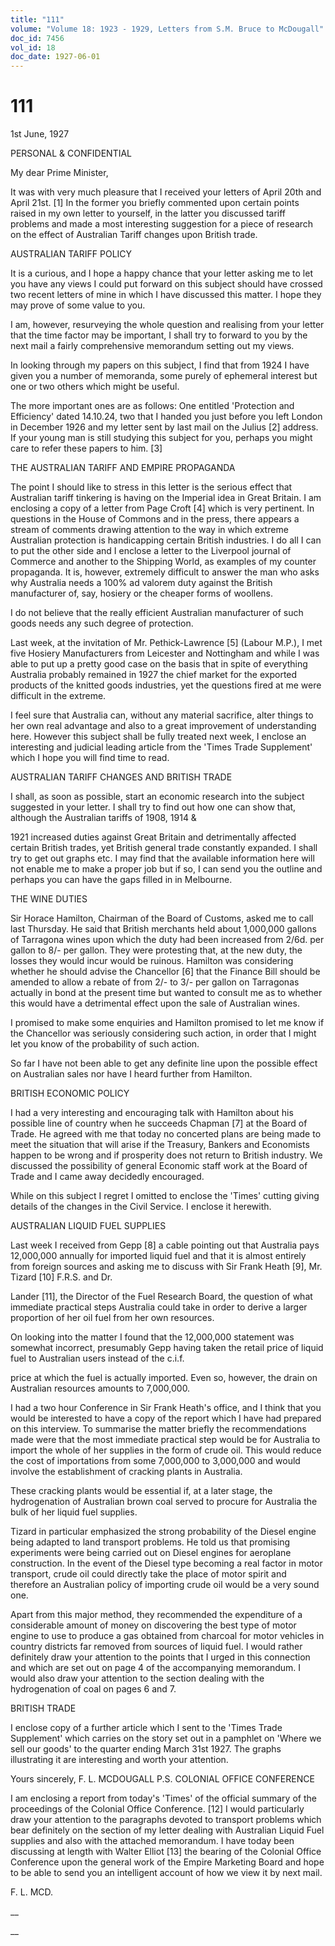```yaml
---
title: "111"
volume: "Volume 18: 1923 - 1929, Letters from S.M. Bruce to McDougall"
doc_id: 7456
vol_id: 18
doc_date: 1927-06-01
---
```


# 111

1st June, 1927

PERSONAL &amp; CONFIDENTIAL

My dear Prime Minister,

It was with very much pleasure that I received your letters of April 20th and April 21st. [1] In the former you briefly commented upon certain points raised in my own letter to yourself, in the latter you discussed tariff problems and made a most interesting suggestion for a piece of research on the effect of Australian Tariff changes upon British trade.

AUSTRALIAN TARIFF POLICY

It is a curious, and I hope a happy chance that your letter asking me to let you have any views I could put forward on this subject should have crossed two recent letters of mine in which I have discussed this matter. I hope they may prove of some value to you.

I am, however, resurveying the whole question and realising from your letter that the time factor may be important, I shall try to forward to you by the next mail a fairly comprehensive memorandum setting out my views.

In looking through my papers on this subject, I find that from 1924 I have given you a number of memoranda, some purely of ephemeral interest but one or two others which might be useful.

The more important ones are as follows: One entitled 'Protection and Efficiency' dated 14.10.24, two that I handed you just before you left London in December 1926 and my letter sent by last mail on the Julius [2] address. If your young man is still studying this subject for you, perhaps you might care to refer these papers to him. [3]

THE AUSTRALIAN TARIFF AND EMPIRE PROPAGANDA

The point I should like to stress in this letter is the serious effect that Australian tariff tinkering is having on the Imperial idea in Great Britain. I am enclosing a copy of a letter from Page Croft [4] which is very pertinent. In questions in the House of Commons and in the press, there appears a stream of comments drawing attention to the way in which extreme Australian protection is handicapping certain British industries. I do all I can to put the other side and I enclose a letter to the Liverpool journal of Commerce and another to the Shipping World, as examples of my counter propaganda. It is, however, extremely difficult to answer the man who asks why Australia needs a 100% ad valorem duty against the British manufacturer of, say, hosiery or the cheaper forms of woollens.

I do not believe that the really efficient Australian manufacturer of such goods needs any such degree of protection.

Last week, at the invitation of Mr. Pethick-Lawrence [5] (Labour M.P.), I met five Hosiery Manufacturers from Leicester and Nottingham and while I was able to put up a pretty good case on the basis that in spite of everything Australia probably remained in 1927 the chief market for the exported products of the knitted goods industries, yet the questions fired at me were difficult in the extreme.

I feel sure that Australia can, without any material sacrifice, alter things to her own real advantage and also to a great improvement of understanding here. However this subject shall be fully treated next week, I enclose an interesting and judicial leading article from the 'Times Trade Supplement' which I hope you will find time to read.

AUSTRALIAN TARIFF CHANGES AND BRITISH TRADE

I shall, as soon as possible, start an economic research into the subject suggested in your letter. I shall try to find out how one can show that, although the Australian tariffs of 1908, 1914 &amp;

1921 increased duties against Great Britain and detrimentally affected certain British trades, yet British general trade constantly expanded. I shall try to get out graphs etc. I may find that the available information here will not enable me to make a proper job but if so, I can send you the outline and perhaps you can have the gaps filled in in Melbourne.

THE WINE DUTIES

Sir Horace Hamilton, Chairman of the Board of Customs, asked me to call last Thursday. He said that British merchants held about 1,000,000 gallons of Tarragona wines upon which the duty had been increased from 2/6d. per gallon to 8/- per gallon. They were protesting that, at the new duty, the losses they would incur would be ruinous. Hamilton was considering whether he should advise the Chancellor [6] that the Finance Bill should be amended to allow a rebate of from 2/- to 3/- per gallon on Tarragonas actually in bond at the present time but wanted to consult me as to whether this would have a detrimental effect upon the sale of Australian wines.

I promised to make some enquiries and Hamilton promised to let me know if the Chancellor was seriously considering such action, in order that I might let you know of the probability of such action.

So far I have not been able to get any definite line upon the possible effect on Australian sales nor have I heard further from Hamilton.

BRITISH ECONOMIC POLICY

I had a very interesting and encouraging talk with Hamilton about his possible line of country when he succeeds Chapman [7] at the Board of Trade. He agreed with me that today no concerted plans are being made to meet the situation that will arise if the Treasury, Bankers and Economists happen to be wrong and if prosperity does not return to British industry. We discussed the possibility of general Economic staff work at the Board of Trade and I came away decidedly encouraged.

While on this subject I regret I omitted to enclose the 'Times' cutting giving details of the changes in the Civil Service. I enclose it herewith.

AUSTRALIAN LIQUID FUEL SUPPLIES

Last week I received from Gepp [8] a cable pointing out that Australia pays 12,000,000 annually for imported liquid fuel and that it is almost entirely from foreign sources and asking me to discuss with Sir Frank Heath [9], Mr. Tizard [10] F.R.S. and Dr.

Lander [11], the Director of the Fuel Research Board, the question of what immediate practical steps Australia could take in order to derive a larger proportion of her oil fuel from her own resources.

On looking into the matter I found that the 12,000,000 statement was somewhat incorrect, presumably Gepp having taken the retail price of liquid fuel to Australian users instead of the c.i.f.

price at which the fuel is actually imported. Even so, however, the drain on Australian resources amounts to 7,000,000.

I had a two hour Conference in Sir Frank Heath's office, and I think that you would be interested to have a copy of the report which I have had prepared on this interview. To summarise the matter briefly the recommendations made were that the most immediate practical step would be for Australia to import the whole of her supplies in the form of crude oil. This would reduce the cost of importations from some 7,000,000 to 3,000,000 and would involve the establishment of cracking plants in Australia.

These cracking plants would be essential if, at a later stage, the hydrogenation of Australian brown coal served to procure for Australia the bulk of her liquid fuel supplies.

Tizard in particular emphasized the strong probability of the Diesel engine being adapted to land transport problems. He told us that promising experiments were being carried out on Diesel engines for aeroplane construction. In the event of the Diesel type becoming a real factor in motor transport, crude oil could directly take the place of motor spirit and therefore an Australian policy of importing crude oil would be a very sound one.

Apart from this major method, they recommended the expenditure of a considerable amount of money on discovering the best type of motor engine to use to produce a gas obtained from charcoal for motor vehicles in country districts far removed from sources of liquid fuel. I would rather definitely draw your attention to the points that I urged in this connection and which are set out on page 4 of the accompanying memorandum. I would also draw your attention to the section dealing with the hydrogenation of coal on pages 6 and 7.

BRITISH TRADE

I enclose copy of a further article which I sent to the 'Times Trade Supplement' which carries on the story set out in a pamphlet on 'Where we sell our goods' to the quarter ending March 31st 1927. The graphs illustrating it are interesting and worth your attention.

Yours sincerely, F. L. MCDOUGALL P.S. COLONIAL OFFICE CONFERENCE

I am enclosing a report from today's 'Times' of the official summary of the proceedings of the Colonial Office Conference. [12] I would particularly draw your attention to the paragraphs devoted to transport problems which bear definitely on the section of my letter dealing with Australian Liquid Fuel supplies and also with the attached memorandum. I have today been discussing at length with Walter Elliot [13] the bearing of the Colonial Office Conference upon the general work of the Empire Marketing Board and hope to be able to send you an intelligent account of how we view it by next mail.

F. L. MCD.

__

__
